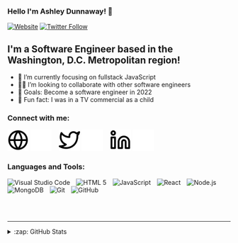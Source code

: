 ### Hello I'm Ashley Dunnaway! 👋 

[![Website](https://img.shields.io/website?label=ashleydunnaway.com&style=for-the-badge&url=https%3A%2F%2Fashleydunnaway.com)](https://ashleydunnaway.com)
[![Twitter Follow](https://img.shields.io/twitter/follow/DunnTheRightWay?color=1DA1F2&logo=twitter&style=for-the-badge)](https://twitter.com/intent/follow?original_referer=https%3A%2F%2Fgithub.com%2FDunnTheRightWay&screen_name=DunnTheRightWay)

## I'm a Software Engineer based in the Washington, D.C. Metropolitan region!

- 🌱 I’m currently focusing on fullstack JavaScript
- 👩‍💻 I’m looking to collaborate with other software engineers
- 🥅 Goals: Become a software engineer in 2022
- 🙂 Fun fact: I was in a TV commercial as a child

### Connect with me:

[![website](globe-light.svg)](https://ashleydunnaway.com#gh-light-mode-only)
[![website](globe-dark.svg)](https://ashleydunnaway.com#gh-dark-mode-only)
&nbsp;&nbsp;
[![website](twitter-light.svg)](https://twitter.com/DunnTheRightWay#gh-light-mode-only)
[![website](twitter-dark.svg)](https://twitter.com/DunnTheRightWay#gh-dark-mode-only)
&nbsp;&nbsp;
[![website](linkedin-light.svg)](https://linkedin.com/in/ashley-dunnaway#gh-light-mode-only)
[![website](linkedin-dark.svg)](https://linkedin.com/in/ashley-dunnaway#gh-dark-mode-only)

### Languages and Tools:

<p align="left">
  <img alt="Visual Studio Code" width="26px" src="https://cdn.jsdelivr.net/gh/devicons/devicon/icons/vscode/vscode-original.svg" style="padding-right: 10px;" />
  <img alt="HTML 5" width="26px" src="https://cdn.jsdelivr.net/gh/devicons/devicon/icons/html5/html5-original.svg" style="padding-right: 10px;" />
  <img alt="JavaScript" width="26px" src="https://cdn.jsdelivr.net/gh/devicons/devicon/icons/javascript/javascript-original.svg" style="padding-right: 10px;" />
  <img alt="React" width="26px" src="https://cdn.jsdelivr.net/gh/devicons/devicon/icons/react/react-original.svg" style="padding-right: 10px;" />
  <img alt="Node.js" width="26px" src="https://cdn.jsdelivr.net/gh/devicons/devicon/icons/nodejs/nodejs-original.svg" style="padding-right: 10px;" />
  <img alt="MongoDB" width="26px" src="https://cdn.jsdelivr.net/gh/devicons/devicon/icons/mongodb/mongodb-original.svg" style="padding-right: 10px;" />
  <img alt="Git" width="26px" src="https://cdn.jsdelivr.net/gh/devicons/devicon/icons/git/git-original.svg" style="padding-right: 10px;" />
  <img alt="GitHub" width="26px" src="https://user-images.githubusercontent.com/3369400/139448065-39a229ba-4b06-434b-bc67-616e2ed80c8f.png" style="padding-right: 10px;" />
</p>

<br />
<br />

---

<details>
  <summary>:zap: GitHub Stats</summary>

  ![Ashley's GitHub stats](https://github-readme-stats.vercel.app/api?username=DunnTheRightWay&theme=cobalt&show_icons=true)

</details>

[website]: https://ashleydunnaway.com
[twitter]: https://twitter.com/DunnTheRightWay
[linkedin]: https://linkedin.com/in/ashley-dunnaway
